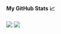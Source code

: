 #### My GitHub Stats &#x1f4c8; 
<img align="center" src="https://github-readme-stats.vercel.app/api?username=palladidrago&show_icons=true&line_height=33&count_private=true&theme=dark%22%3E">
<img align="center" src="https://github-readme-stats.vercel.app/api/top-langs/?username=palladidrago&&hide=cmake&langs_count=4&line_height=35&theme=dark%22%3E">
